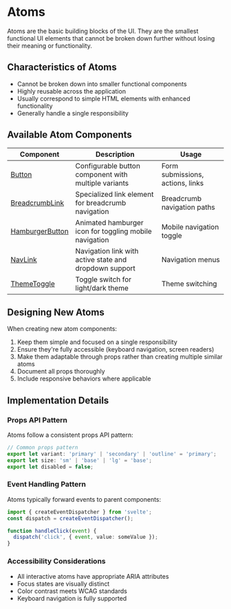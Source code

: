 # Atoms

Atoms are the basic building blocks of the UI. They are the smallest functional UI elements that cannot be broken down further without losing their meaning or functionality.

## Characteristics of Atoms

- Cannot be broken down into smaller functional components
- Highly reusable across the application
- Usually correspond to simple HTML elements with enhanced functionality
- Generally handle a single responsibility

## Available Atom Components

| Component | Description | Usage |
|-----------|-------------|-------|
| [Button](./Button.md) | Configurable button component with multiple variants | Form submissions, actions, links |
| [BreadcrumbLink](./BreadcrumbLink.md) | Specialized link element for breadcrumb navigation | Breadcrumb navigation paths |
| [HamburgerButton](./HamburgerButton.md) | Animated hamburger icon for toggling mobile navigation | Mobile navigation toggle |
| [NavLink](./NavLink.md) | Navigation link with active state and dropdown support | Navigation menus |
| [ThemeToggle](./ThemeToggle.md) | Toggle switch for light/dark theme | Theme switching |

## Designing New Atoms

When creating new atom components:

1. Keep them simple and focused on a single responsibility
2. Ensure they're fully accessible (keyboard navigation, screen readers)
3. Make them adaptable through props rather than creating multiple similar atoms
4. Document all props thoroughly
5. Include responsive behaviors where applicable

## Implementation Details

### Props API Pattern

Atoms follow a consistent props API pattern:

```typescript
// Common props pattern
export let variant: 'primary' | 'secondary' | 'outline' = 'primary';
export let size: 'sm' | 'base' | 'lg' = 'base';
export let disabled = false;
```

### Event Handling Pattern

Atoms typically forward events to parent components:

```typescript
import { createEventDispatcher } from 'svelte';
const dispatch = createEventDispatcher();

function handleClick(event) {
  dispatch('click', { event, value: someValue });
}
```

### Accessibility Considerations

- All interactive atoms have appropriate ARIA attributes
- Focus states are visually distinct
- Color contrast meets WCAG standards
- Keyboard navigation is fully supported